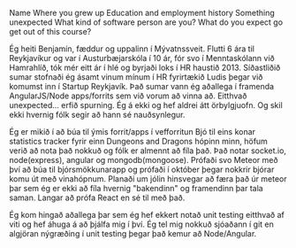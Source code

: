 Name
Where you grew up
Education and employment history
Something unexpected
What kind of software person are you?
What do you expect go get out of this course?

Ég heiti Benjamín, fæddur og uppalinn í Mývatnssveit.
Flutti 6 ára til Reykjavíkur og var í Austurbæjarskóla í 10 ár, fór svo í Menntaskólann við Hamrahlíð, tók mér eitt ár í hlé og byrjaði loks í HR haustið 2013.
Síðastliðið sumar stofnaði ég ásamt vinum mínum í HR fyrirtækið Ludis þegar við komumst inn í Startup Reykjavík. Það sumar vann ég aðallega í framenda AngularJS/Node apps/forrits sem við vorum að vinna að.
Eitthvað unexpected... erfið spurning. Ég á ekki og hef aldrei átt örbylgjuofn. Og skil ekki hvernig fólk segir að hann sé nauðsynlegur.

Ég er mikið í að búa til ýmis forrit/apps í vefforritun
Bjó til eins konar statistics tracker fyrir einn Dungeons and Dragons hópinn minn, höfum verið að nota það nokkuð og fólk er almennt að fíla það. Það notar socket.io, node(express), angular og mongodb(mongoose).
Prófaði svo Meteor með því að búa til bjórsmökkunarapp og prófaði í október þegar nokkrir bjórar komu út með vinahópnum. Planaði um jólin hinsvegar að færa það úr meteor þar sem ég er ekki að fíla hvernig "bakendinn" og framendinn þar tala saman. Langar að prófa React en sé til með það.

Ég kom hingað aðallega þar sem ég hef ekkert notað unit testing eitthvað af viti og hef áhuga á að þjálfa mig í því.
Ég tel mig nokkuð sjóaðann í git en algjöran nýgræðing í unit testing þegar það kemur að Node/Angular.
